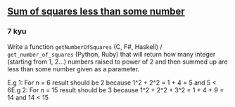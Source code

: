 <h2><a href=https://www.codewars.com/kata/57b71a89b69bfc92c7000170/train/javascript target="_blank">Sum of squares less than some number</a></h2><h3>7 kyu</h3><p>Write a function <code>getNumberOfSquares</code> (C, F#, Haskell) / <code>get_number_of_squares</code> (Python, Ruby) that will return how many integer (starting from 1, 2...) numbers raised to power of 2 and then summed up are less than some number given as a parameter.</p><p>E.g 1: For n = 6 result should be 2 because 1^2 + 2^2 = 1 + 4 = 5 and 5 &lt; 6E.g 2: For n = 15 result should be 3 because 1^2 + 2^2 + 3^2 = 1 + 4 + 9 = 14 and 14 &lt; 15</p>